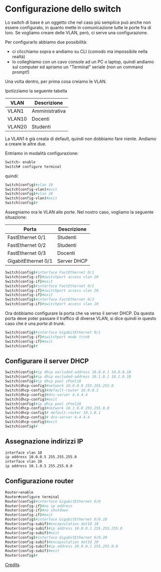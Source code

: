 # Configurazione dello switch

Lo switch di base è un oggetto che nel caso più semplice può anche non essere configurato, in quanto mette in comunicazione tutte le porte fra di loro. Se vogliamo creare delle VLAN, però, ci serve una configurazione.

Per configurarlo abbiamo due possibilità:

- ci clicchiamo sopra e andiamo su CLI (comodo ma impossibile nella realtà)
- lo colleghiamo con un cavo console ad un PC o laptop, quindi andiamo sul computer ed apriamo un "Terminal" seriale (non un command prompt!)

Una volta dentro, per prima cosa creiamo le VLAN.

Ipotizziamo la seguente tabella

|VLAN| Descrizione|
|-----| -----|
|VLAN1|Amministrativa|
|VLAN10|Docenti|
|VLAN20|Studenti|

La VLAN1 è già creata di default, quindi non dobbiamo fare niente. Andiamo a creare le altre due.

Entriamo in modalità configurazione:

```bash
Switch> enable
Switch# configure terminal
```

quindi:

```bash
Switch(config)#vlan 10
Switch(config-vlan)#exit
Switch(config)#vlan 20
Switch(config-vlan)#exit
Switch(config)#
```

Assegniamo ora le VLAN alle porte. Nel nostro caso, vogliamo la seguente situazione:

|Porta| Descrizione|
|-----| -----|
|FastEthernet 0/1|Studenti|
|FastEthernet 0/2|Studenti|
|FastEthernet 0/3|Docenti|
|GigabitEthernet 0/1|Server DHCP|

```bash
Switch(config)#interface FastEthernet 0/1
Switch(config-if)#switchport access vlan 20
Switch(config-if)#exit
Switch(config)#interface FastEthernet 0/2
Switch(config-if)#switchport access vlan 20
Switch(config-if)#exit
Switch(config)#interface FastEthernet 0/3
Switch(config-if)#switchport access vlan 10
```

Ora dobbiamo configurare la porta che va verso il server DHCP. Da questa porta deve poter passare il traffico di diverse VLAN, si dice quindi in questo caso che è una _porta di trunk_.

```bash
Switch(config)#interface GigabitEthernet 0/1
Switch(config-if)#switchport mode trunk
Switch(config-if)#exit
Switch(config)#
```

## Configurare il server DHCP

```bash
Switch(config)#ip dhcp excluded-address 10.0.0.1 10.0.0.10
Switch(config)#ip dhcp excluded-address 10.1.0.1 10.1.0.10
Switch(config)#ip dhcp pool vPool10
Switch(dhcp-config)#network 10.0.0.0 255.255.255.0
Switch(dhcp-config)#default-router 10.0.0.1
Switch(dhcp-config)#dns-server 4.4.4.4
Switch(dhcp-config)#exit
Switch(config)#ip dhcp pool vPool20
Switch(dhcp-config)#network 10.1.0.0 255.255.0.0
Switch(dhcp-config)# default-router 10.1.0.1
Switch(dhcp-config)# dns-server 4.4.4.4
Switch(dhcp-config)#exit
Switch(config)#
```

## Assegnazione indirizzi IP

```bash
interface vlan 10
ip address 10.0.0.5 255.255.255.0
interface vlan 20
ip address 10.1.0.5 255.255.0.0
```

## Configurazione router

```bash
Router>enable
Router#configure terminal
Router(config)#interface GigabitEthernet 6/0
Router(config-if)#no ip address
Router(config-if)#no shutdown
Router(config-if)#exit
Router(config)#interface GigabitEthernet 6/0.10
Router(config-subif)#encapsulation dot1Q 10
Router(config-subif)#ip address 10.0.0.1 255.255.255.0
Router(config-subif)#exit
Router(config)#interface GigabitEthernet 6/0.20
Router(config-subif)#encapsulation dot1Q 20
Router(config-subif)#ip address 20.0.0.1 255.255.0.0
Router(config-subif)#exit
Router(config)#
```

[Credits](https://www.computernetworkingnotes.com/ccna-study-guide/configure-dhcp-server-for-multiple-vlans-on-the-switch.html).
